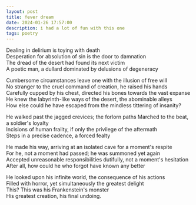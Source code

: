 ```yaml
---
layout: post
title: fever dream
date: 2024-01-26 17:57:00
description: i had a lot of fun with this one
tags: poetry
---
```


Dealing in delirium is toying with death  
Desperation for absolution of sin is the door to damnation  
The dread of the desert had found its next victim  
A poetic man, a dullard dominated by delusions of degeneracy

Cumbersome circumstances leave one with the illusion of free will  
No stranger to the cruel command of creation, he raised his hands  
Carefully cupped by his chest, directed his bones towards the vast expanse  
He knew the labyrinth-like ways of the desert, the abominable alleys  
How else could he have escaped from the mindless tittering of insanity?

He walked past the jagged crevices; the forlorn paths
Marched to the beat, a soldier's loyalty  
Incisions of human frailty, if only the privilege of the aftermath  
Steps in a precise cadence, a forced fealty

He made his way, arriving at an isolated cave for a moment's respite  
For he, not a moment had passed; he was summoned yet again  
Accepted unreasonable responsibilities dutifully, not a moment's hesitation  
After all, how could he who forgot have known any better

He looked upon his infinite world, the consequence of his actions  
Filled with horror, yet simultaneously the greatest delight  
This? This was his Frankenstein's monster  
His greatest creation, his final undoing.
